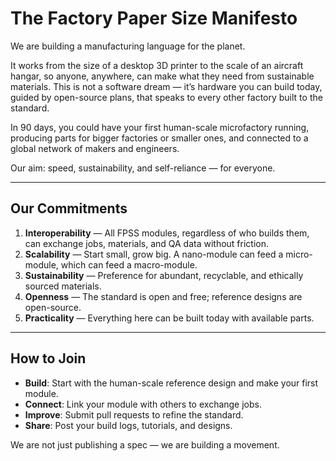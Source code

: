 # The Factory Paper Size Manifesto

We are building a manufacturing language for the planet.

It works from the size of a desktop 3D printer to the scale of an aircraft hangar, so anyone, anywhere, can make what they need from sustainable materials. This is not a software dream — it’s hardware you can build today, guided by open-source plans, that speaks to every other factory built to the standard.

In 90 days, you could have your first human-scale microfactory running, producing parts for bigger factories or smaller ones, and connected to a global network of makers and engineers.

Our aim: speed, sustainability, and self-reliance — for everyone.

---

## Our Commitments
1. **Interoperability** — All FPSS modules, regardless of who builds them, can exchange jobs, materials, and QA data without friction.
2. **Scalability** — Start small, grow big. A nano-module can feed a micro-module, which can feed a macro-module.
3. **Sustainability** — Preference for abundant, recyclable, and ethically sourced materials.
4. **Openness** — The standard is open and free; reference designs are open-source.
5. **Practicality** — Everything here can be built today with available parts.

---

## How to Join
- **Build**: Start with the human-scale reference design and make your first module.
- **Connect**: Link your module with others to exchange jobs.
- **Improve**: Submit pull requests to refine the standard.
- **Share**: Post your build logs, tutorials, and designs.

We are not just publishing a spec — we are building a movement.